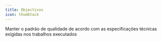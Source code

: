 ```yaml
---
title: Objectivos
icon: thumbtack
---
```


Manter o padrão de qualidade de acordo com as especificações técnicas exigidas nos trabalhos executados